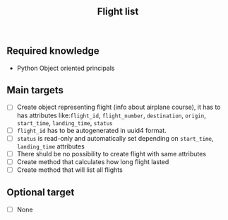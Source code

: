 <h2 align="center">Flight list</h2>

<br>

## Required knowledge

- Python Object oriented principals

## Main targets

- [ ] Create object representing flight (info about airplane course), it has to has attributes like:`flight_id`, `flight_number`, `destination`, `origin`, `start_time`, `landing_time`, `status`
- [ ] `flight_id` has to be autogenerated in uuid4 format.
- [ ] `status` is read-only and automatically set depending on `start_time`, `landing_time` attributes
- [ ] There shuld be no possibility to create flight with same attributes
- [ ] Create method that calculates how long flight lasted
- [ ] Create method that will list all flights

## Optional target

- [ ] None
